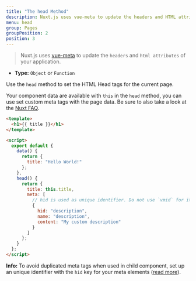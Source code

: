 ```yaml
---
title: "The head Method"
description: Nuxt.js uses vue-meta to update the headers and HTML attributes of your application.
menu: head
group: Pages
groupPosition: 2
position: 3
---
```


> Nuxt.js uses [vue-meta](https://github.com/nuxt/vue-meta) to update the `headers` and `html attributes` of your application.

- **Type:** `Object` or `Function`

Use the `head` method to set the HTML Head tags for the current page.

Your component data are available with `this` in the `head` method, you can use set custom meta tags with the page data. Be sure to also take a look at the [Nuxt FAQ](https://nuxtjs.org/faq/).

```html
<template>
  <h1>{{ title }}</h1>
</template>

<script>
  export default {
    data() {
      return {
        title: "Hello World!"
      };
    },
    head() {
      return {
        title: this.title,
        meta: [
          // hid is used as unique identifier. Do not use `vmid` for it as it will not work
          {
            hid: "description",
            name: "description",
            content: "My custom description"
          }
        ]
      };
    }
  };
</script>
```

<div class="Alert Alert--teal">

<b>Info:</b> To avoid duplicated meta tags when used in child component, set up an unique identifier with the `hid` key for your meta elements ([read more](https://vue-meta.nuxtjs.org/api/#tagidkeyname)).

</div>
